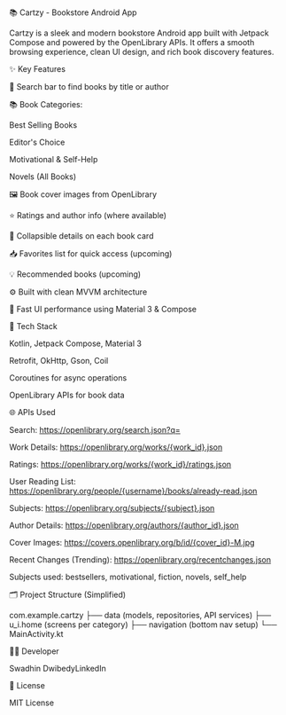 📚 Cartzy - Bookstore Android App

Cartzy is a sleek and modern bookstore Android app built with Jetpack Compose and powered by the OpenLibrary APIs. It offers a smooth browsing experience, clean UI design, and rich book discovery features.

✨ Key Features

🔎 Search bar to find books by title or author

📚 Book Categories:

Best Selling Books

Editor's Choice

Motivational & Self-Help

Novels (All Books)

🖼️ Book cover images from OpenLibrary

⭐ Ratings and author info (where available)

💬 Collapsible details on each book card

📥 Favorites list for quick access (upcoming)

💡 Recommended books (upcoming)

⚙️ Built with clean MVVM architecture

🚀 Fast UI performance using Material 3 & Compose

🧰 Tech Stack

Kotlin, Jetpack Compose, Material 3

Retrofit, OkHttp, Gson, Coil

Coroutines for async operations

OpenLibrary APIs for book data

🌐 APIs Used

Search: https://openlibrary.org/search.json?q=

Work Details: https://openlibrary.org/works/{work_id}.json

Ratings: https://openlibrary.org/works/{work_id}/ratings.json

User Reading List: https://openlibrary.org/people/{username}/books/already-read.json

Subjects: https://openlibrary.org/subjects/{subject}.json

Author Details: https://openlibrary.org/authors/{author_id}.json

Cover Images: https://covers.openlibrary.org/b/id/{cover_id}-M.jpg

Recent Changes (Trending): https://openlibrary.org/recentchanges.json

Subjects used: bestsellers, motivational, fiction, novels, self_help

🗂 Project Structure (Simplified)

com.example.cartzy
├── data (models, repositories, API services)
├── u_i.home (screens per category)
├── navigation (bottom nav setup)
└── MainActivity.kt

🙋‍♂️ Developer

Swadhin DwibedyLinkedIn

📄 License

MIT License
